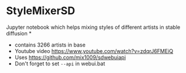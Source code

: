 # StyleMixerSD
 Jupyter notebook which helps mixing styles of different artists in stable diffusion
* 
* contains 3266 artists in base
* Youtube video https://www.youtube.com/watch?v=zdqrJ6FMEiQ
* Uses https://github.com/mix1009/sdwebuiapi
* Don't forget to set `--api` in webui.bat 